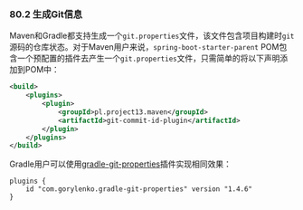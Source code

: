 ### 80.2 生成Git信息

Maven和Gradle都支持生成一个`git.properties`文件，该文件包含项目构建时`git`源码的仓库状态。对于Maven用户来说，`spring-boot-starter-parent` POM包含一个预配置的插件去产生一个`git.properties`文件，只需简单的将以下声明添加到POM中：
```xml
<build>
    <plugins>
        <plugin>
            <groupId>pl.project13.maven</groupId>
            <artifactId>git-commit-id-plugin</artifactId>
        </plugin>
    </plugins>
</build>
```
Gradle用户可以使用[gradle-git-properties](https://plugins.gradle.org/plugin/com.gorylenko.gradle-git-properties)插件实现相同效果：
```gralde
plugins {
    id "com.gorylenko.gradle-git-properties" version "1.4.6"
}
```
